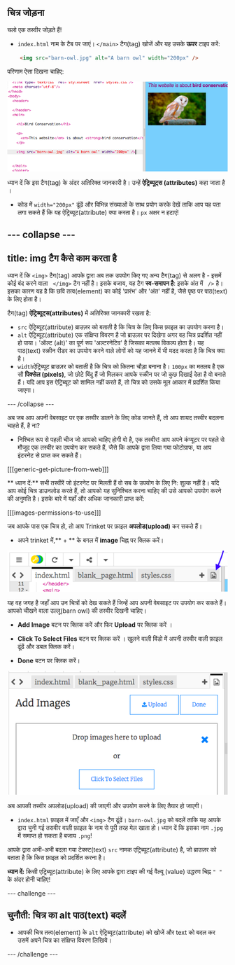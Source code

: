 ## चित्र जोड़ना

चलो एक तस्वीर जोड़ते हैं!

- `index.html` नाम के टैब पर जाएं। `</main>` टैग(tag) खोजें और यह उसके **ऊपर** टाइप करें:

```html
    <img src="barn-owl.jpg" alt="A barn owl" width="200px" />
```

परिणाम ऐसा दिखना चाहिए:

![Image code and picture of a bird](images/egImgCodeBird.png)

ध्यान दें कि इस टैग(tag) के अंदर अतिरिक्त जानकारी है। उन्हें **ऐट्रिब्यूट्स (attributes)** कहा जाता है ।

- कोड में `width="200px"` ढूंढें और विभिन्न संख्याओं के साथ प्रयोग करके देखें ताकि आप यह पता लगा सकते हैं कि यह ऐट्रिब्यूट(attribute) क्या करता है। `px` अक्षर न हटाएं!

--- collapse ---
---
title: img टैग कैसे काम करता है
---

ध्यान दें कि `<img>` टैग(tag) आपके द्वारा अब तक उपयोग किए गए अन्य टैग(tag) से अलग है - इसमें कोई बंद करने वाला ` </img>` टैग नहीं है। इसके बजाय, यह टैग **स्व-समापन है**: इसके अंत में ` />` है। इसका कारण यह है कि छवि तत्व(element) का कोई 'प्रारंभ' और 'अंत' नहीं है, जैसे पृष्ठ पर पाठ(text) के लिए होता है।

टैग(tag) **ऐट्रिब्यूट्स(attributes)** में अतिरिक्त जानकारी रखता है:
- `src` ऐट्रिब्यूट(attribute) ब्राउज़र को बताती है कि चित्र के लिए किस फ़ाइल का उपयोग करना है।
- `alt` ऐट्रिब्यूट(attribute) एक संक्षिप्त विवरण है जो ब्राउज़र पर दिखेगा अगर वह चित्र प्रदर्शित नहीं हो पाया। 'ऑल्ट (alt)' का पूर्ण रूप 'अल्टरनेटिव' है जिसका मतलब विकल्प होता है। यह पाठ(text) स्क्रीन रीडर का उपयोग करने वाले लोगों को यह जानने में भी मदद करता है कि चित्र क्या है।
- `width`ऐट्रिब्यूट ब्राउज़र को बताती है कि चित्र को कितना चौड़ा बनाना है। `100px` का मतलब है एक सौ **पिक्सेल (pixels)**, जो छोटे बिंदु हैं जो मिलकर आपके स्क्रीन पर जो कुछ दिखाई देता है वो बनाते हैं। यदि आप इस ऐट्रिब्यूट को शामिल नहीं करते हैं, तो चित्र को उसके मूल आकार में प्रदर्शित किया जाएगा।

--- /collapse ---

अब जब आप अपनी वेबसाइट पर एक तस्वीर डालने के लिए कोड जानते हैं, तो आप शायद तस्वीर बदलना चाहते हैं, है ना?

- निश्चित रूप से पहली चीज जो आपको चाहिए होगी वो है, एक तस्वीर! आप अपने कंप्यूटर पर पहले से मौजूद एक तस्वीर का उपयोग कर सकते हैं, जैसे कि आपके द्वारा लिया गया फोटोग्राफ, या आप इंटरनेट से प्राप्त कर सकते हैं।

[[[generic-get-picture-from-web]]]

** ध्यान दें:** सभी तस्वीरें जो इंटरनेट पर मिलती हैं वो सब के उपयोग के लिए नि: शुल्क नहीं है। यदि आप कोई चित्र डाउनलोड करते हैं, तो आपको यह सुनिश्चित करना चाहिए की उसे आपको उपयोग करने की अनुमति है। इसके बारे में यहाँ और अधिक जानकारी प्राप्त करें:

[[[images-permissions-to-use]]]

जब आपके पास एक चित्र हो, तो आप Trinket पर फ़ाइल **अपलोड(upload)** कर सकते हैं।

- अपने trinket में,** + ** के बगल में **image** चिह्न पर क्लिक करें।

![The image icon](images/tktImageIconArrow.png)

यह वह जगह है जहाँ आप उन चित्रों को देख सकते हैं जिन्हें आप अपनी वेबसाइट पर उपयोग कर सकते हैं। आपको चीखने वाला उल्लू(barn owl) की तस्वीर दिखनी चाहिए।

- **Add Image** बटन पर क्लिक करें और फिर **Upload** पर क्लिक करें ।

- **Click To Select Files** बटन पर क्लिक करें । खुलने वाली विंडो में अपनी तस्वीर वाली फ़ाइल ढूंढें और डबल क्लिक करें।

- **Done** बटन पर क्लिक करें।

![Image upload area](images/tktUploadImages.png)

अब आपकी तस्वीर अपलोड(upload) की जाएगी और उपयोग करने के लिए तैयार हो जाएगी।

- `index.html` फ़ाइल में जाएँ और `<img>` टैग ढूंढें। `barn-owl.jpg` को बदलें ताकि यह आपके द्वारा चुनी गई तसवीर वाली फ़ाइल के नाम से पूरी तरह मेल खाता हो। ध्यान दें कि इसका नाम `.jpg` में समाप्त हो सकता है बजाय `.png`!

आपके द्वारा अभी-अभी बदला गया टेक्स्ट(text) `src` नामक एट्रिब्यूट(attribute) है, जो ब्राउज़र को बताता है कि किस फ़ाइल को प्रदर्शित करना है।

**ध्यान दें:** किसी एट्रिब्यूट(attribute) के लिए आपके द्वारा टाइप की गई वैल्यू (value) उद्धरण चिह्न `" "` के अंदर होनी चाहिए!

--- challenge ---

## चुनौती: चित्र का alt पाठ(text) बदलें

- आपकी चित्र तत्व(element) के `alt` ऐट्रिब्यूट(attribute) को खोजें और text को बदल कर उसमें अपने चित्र का संक्षिप्त विवरण लिखिये।

--- /challenge ---




